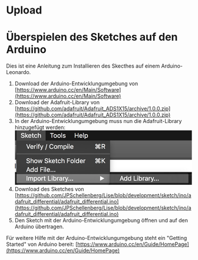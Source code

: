 # Upload

Überspielen des Sketches auf den Arduino
================
Dies ist eine Anleitung zum Installieren des Skecthes auf einem Arduino-Leonardo.

  1. Download der Arduino-Entwicklungumgebung von [https://www.arduino.cc/en/Main/Software](https://www.arduino.cc/en/Main/Software)
  2. Download der Adafruit-Library von [https://github.com/adafruit/Adafruit_ADS1X15/archive/1.0.0.zip](https://github.com/adafruit/Adafruit_ADS1X15/archive/1.0.0.zip)
  3. In der Arduino-Entwicklungumgebung muss nun die Adafruit-Library hinzugefügt werden:
  	![add lib](img/arduino_add_lib.png)
  4. Download des Sketches von [https://github.com/JPSchellenberg/Lise/blob/development/sketch/ino/adafruit_differential/adafruit_differential.ino](https://github.com/JPSchellenberg/Lise/blob/development/sketch/ino/adafruit_differential/adafruit_differential.ino)
  5. Den Sketch mit der Arduino-Entwicklungumgebung öffnen und auf den Arduino übertragen.

Für weitere Hilfe mit der Arduino-Entwicklungumgebung steht ein "Getting Started" von Arduino bereit: [https://www.arduino.cc/en/Guide/HomePage](https://www.arduino.cc/en/Guide/HomePage)


